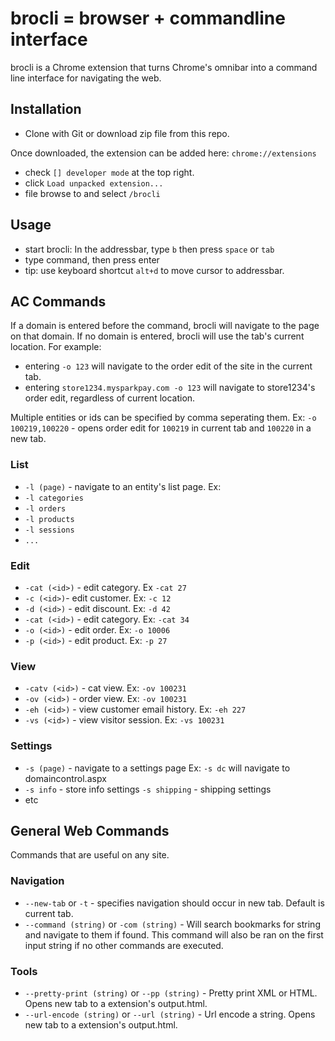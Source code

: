 # brocli = browser + commandline interface
brocli is a Chrome extension that turns Chrome's omnibar into a command line interface for navigating the web.

## Installation

* Clone with Git or download zip file from this repo. 

Once downloaded, the extension can be added here: `chrome://extensions`

* check `[] developer mode` at the top right. 
* click `Load unpacked extension...`
* file browse to and select `/brocli`

## Usage
* start brocli: In the addressbar, type `b` then press `space` or `tab`
* type command, then press enter
* tip: use keyboard shortcut `alt+d` to move cursor to addressbar. 

## AC Commands
If a domain is entered before the command, brocli will navigate to the page on that domain. If no domain is entered, brocli will use the tab's current location. For example:

* entering `-o 123` will navigate to the order edit of the site in the current tab.
* entering `store1234.mysparkpay.com -o 123` will navigate to store1234's order edit, regardless of current location.

Multiple entities or ids can be specified by comma seperating them. Ex: `-o 100219,100220` - opens order edit for `100219` in current tab and `100220` in a new tab. 

### List
* `-l (page)` - navigate to an entity's list page. Ex:
* `-l categories`
* `-l orders` 
* `-l products`
* `-l sessions`
* `...`

### Edit
* `-cat (<id>)` - edit category. Ex `-cat 27`
* `-c (<id>)`- edit customer. Ex: `-c 12`
* `-d (<id>)` - edit discount. Ex: `-d 42`
* `-cat (<id>)` - edit category. Ex: `-cat 34`
* `-o (<id>)` - edit order. Ex: `-o 10006`
* `-p (<id>)` - edit product. Ex: `-p 27`

### View
* `-catv (<id>)` - cat view. Ex: `-ov 100231`
* `-ov (<id>)` - order view. Ex: `-ov 100231`
* `-eh (<id>)` - view customer email history. Ex: `-eh 227`
* `-vs (<id>)` - view visitor session. Ex: `-vs 100231`

### Settings
* `-s (page)` - navigate to a settings page Ex: `-s dc` will navigate to domaincontrol.aspx
* `-s info` - store info settings
 `-s shipping` - shipping settings
* etc

## General Web Commands
Commands that are useful on any site.

### Navigation
* `--new-tab` or `-t` - specifies navigation should occur in new tab. Default is current tab.
* `--command (string)` or `-com (string)` - Will search bookmarks for string and navigate to them if found. This command will also be ran on the first input string if no other commands are executed. 

### Tools
* `--pretty-print (string)` or `--pp (string)` - Pretty print XML or HTML. Opens new tab to a extension's output.html.
* `--url-encode (string)` or `--url (string)` - Url encode a string. Opens new tab to a extension's output.html.